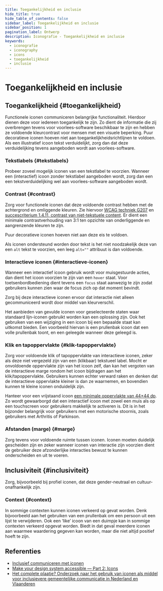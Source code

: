 ```yaml
---
title: Toegankelijkheid en inclusie
hide_title: true
hide_table_of_contents: false
sidebar_label: Toegankelijkheid en inclusie
sidebar_position: 1
pagination_label: Ontwerp
description: Iconografie - Toegankelijkheid en inclusie
keywords:
  - iconografie
  - iconography
  - icons
  - toegankelijkheid
  - inclusie
---
```


<!-- @license CC0-1.0 -->

# Toegankelijkheid en inclusie

## Toegankelijkheid {#toegankelijkheid}

Functionele iconen communiceren belangrijke functionaliteit. Hierdoor dienen deze voor iedereen toegankelijk te zijn. Zo dient de informatie die zij overbrengen tevens voor voorlees-software beschikbaar te zijn en hebben ze voldoende kleurcontrast voor mensen met een visuele beperking. Puur decoratieve iconen hoeven niet aan toegankelijkheidsrichtlijnen te voldoen. Als een illustratief icoon tekst verduidelijkt, zorg dan dat deze verduidelijking tevens aangeboden wordt aan voorlees-software.

### Tekstlabels {#tekstlabels}

Probeer zoveel mogelijk iconen van een tekstlabel te voorzien. Wanneer een (interactief) icoon zonder tekstlabel aangeboden wordt, zorg dan een een tekstverduidelijking wel aan voorlees-software aangeboden wordt.

### Contrast {#contrast}

Zorg voor functionele iconen dat deze voldoende contrast hebben met de achtergrond en omliggende kleuren. Zie hiervoor [WCAG techniek G207](https://www.w3.org/WAI/WCAG21/Techniques/general/G207) en [succescriterium 1.4.11, contrast van niet-tekstuele content](https://www.w3.org/Translations/WCAG21-nl/#contrast-van-niet-tekstuele-content). Er dient een minimale contrastverhouding van 3:1 ten opzichte van onderliggende en aangrenzende kleuren te zijn.

Puur decoratieve iconen hoeven niet aan deze eis te voldoen.

Als iconen ondersteund worden door tekst is het niet noodzakelijk deze van een `alt` tekst te voorzien, een leeg `alt=""` attribuut is dan voldoende.

### Interactieve iconen {#interactieve-iconen}

Wanneer een interactief icoon gebruik wordt voor muisgestuurde acties, dan dient het icoon voorzien te zijn van een `hover` staat. Voor toetsenbordbediening dient tevens een `focus` staat aanwezig te zijn zodat gebruikers kunnen zien waar de focus zich op dat moment bevindt.

Zorg bij deze interactieve iconen ervoor dat interactie niet alleen gecommuniceerd wordt door middel van kleurverschil.

Het aanbieden van gevulde iconen voor geselecteerde staten waar standaard lijn-iconen gebruikt worden kan een oplossing zijn. Ook het gebruiken van een wijziging in een icoon bij een bepaalde staat kan uitkomst bieden. Een voorbeeld hiervan is een prullenbak icoon dat een volle prullenbak toont, en een geleegde wanneer deze geleegd is.

### Klik en tapoppervlakte {#klik-tapoppervlakte}

Zorg voor voldoende klik of tapoppervlakte van interactieve iconen, zeker als deze niet vergezeld zijn van een (klikbaar) tekstueel label. Mocht er onvoldoende oppervlakte zijn van het icoon zelf, dan kan het vergoten van de interactieve marge rondom het icoon bijdragen aan het klik/tapoppervlakte. Gebruikers kunnen echter verward raken en denken dat de interactieve oppervlakte kleiner is dan ze waarnemen, en bovendien kunnen té kleine iconen onduidelijk zijn.

Hanteer voor een vrijstaand icoon [een minimale oppervlakte van 44×44 dp](https://www.w3.org/WAI/WCAG21/Understanding/target-size.html). Zo wordt gewaarborgd dat een interactief icoon met zowel een muis als op een touchscreen voor gebruikers makkelijk te activeren is. Dit is in het bijzonder belangrijk voor gebruikers met een motorische stoornis, zoals gebruikers met Arthritis of Parkinson.

### Afstanden (marge) {#marge}

Zorg tevens voor voldoende ruimte tussen iconen. Iconen moeten duidelijk gescheiden zijn en zeker wanneer iconen van interactie zijn voorzien dient de gebruiker deze afzonderlijke interacties bewust te kunnen onderscheiden en uit te voeren.

## Inclusiviteit {#inclusiviteit}

Zorg, bijvoorbeeld bij profiel iconen, dat deze gender-neutraal en cultuur-onafhankelijk zijn.

### Context {#context}

In sommige contexten kunnen iconen verkeerd op gevat worden. Denk bijvoorbeeld aan het gebruiken van een prullenbak om een persoon uit een lijst te verwijderen. Ook een ‘like’ icoon van een duimpje kan in sommige contexten verkeerd opgevat worden. Biedt in dat geval meerdere iconen aan waarmee waardering gegeven kan worden, maar die niet altijd positief hoeft te zijn.

## Referenties

- [Inclusief communiceren met iconen](https://directduidelijk.gebruikercentraal.nl/terugkijken-webinars/inclusief-communiceren-met-iconen/)
- [Make your design system accessible — Part 2: Icons](https://uxdesign.cc/make-your-design-system-accessible-part-2-icons-f3f7bd0b4b5a)
- [Het complete plaatje? Onderzoek naar het gebruik van iconen als middel voor inclusievere gemeentelijke communicatie in Nederland en Vlaanderen](https://taalunie.org/publicaties/204/onderzoek-naar-het-gebruik-van-iconen-als-middel-voor-inclusievere-gemeentelijke-communicatie-in-nederland-en-vlaanderen)
